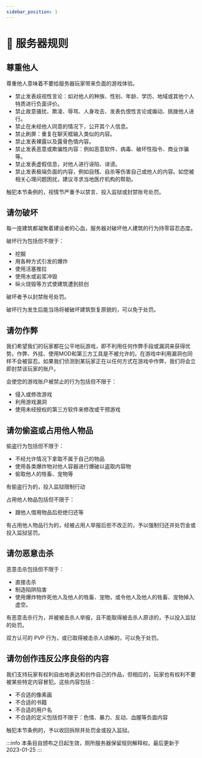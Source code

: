 ```yaml
---
sidebar_position: 1
---
```


# 📜 服务器规则

## 尊重他人

尊重他人意味着不要给服务器玩家带来负面的游戏体验。

- 禁止发表歧视性言论：如对他人的种族、性别、年龄、学历、地域或其他个人特质进行负面评价。
- 禁止故意骚扰、欺凌、辱骂、人身攻击、发表仇恨性言论或煽动、挑拨他人进行。
- 禁止在未经他人同意的情况下，公开其个人信息。
- 禁止刷屏：重复在聊天框输入类似的内容。
- 禁止发表裸露以及露骨色情内容。
- 禁止发表恶意或欺骗性内容：例如恶意软件、病毒、破坏性指令、商业诈骗等。
- 禁止发表虚假信息，对他人进行诬陷、诽谤。
- 禁止发表极端负面的内容，例如自残、自杀等伤害自己或他人的内容。如您被相关心理问题困扰，建议寻求当地医疗机构的帮助。

触犯本节条例的，视情节严重予以禁言、投入监狱或封禁账号处罚。

## 请勿破坏

每一座建筑都凝聚着建设者的心血，服务器对破坏他人建筑的行为持零容忍态度。

破坏行为包括但不限于：

- 挖掘
- 用各种方式引发的爆炸
- 使用活塞推拉
- 使用水或岩浆冲毁
- 纵火烧毁等方式使建筑遭到损创

破坏者予以封禁账号处罚。

破坏行为发生后能当场将被破坏建筑恢复原貌的，可以免于处罚。

## 请勿作弊

我们希望我们的玩家都在公平地玩游戏，即不利用任何作弊手段或漏洞来获得优势。作弊、外挂、使用MOD和第三方工具是不被允许的。在游戏中利用漏洞也同样不会被容忍。如果我们侦测到某玩家正在以任何方式在游戏中作弊，我们将会立即封禁该玩家的账户。

会使您的游戏账户被禁止的行为包括但不限于：

- 侵入或修改游戏
- 利用游戏漏洞
- 使用未经授权的第三方软件来修改或干预游戏

## 请勿偷盗或占用他人物品

偷盗行为包括但不限于：

- 不经允许情况下拿取不属于自己的物品
- 使用各类爆炸物对他人容器进行爆破以盗取内容物
- 偷取他人的牲畜、宠物等

有偷盗行为的，投入监狱限制行动

占用他人物品包括但不限于：

- 跟他人借用物品后拒绝归还等

有占用他人物品行为的，经被占用人举报后拒不改正的，予以强制归还并处罚金或投入监狱惩罚。

## 请勿恶意击杀

恶意击杀包括但不限于：

- 直接击杀
- 制造陷阱陷害
- 使用爆炸物炸死他人及他人的牲畜、宠物，或令他人及他人的牲畜、宠物掉入虚空。

有恶意击杀行为，并被被击杀人举报，且不能取得被击杀人原谅的，予以投入监狱的处罚。

双方认可的 PVP 行为，或已取得被击杀人谅解的，可以免于处罚。

## 请勿创作违反公序良俗的内容

我们支持玩家有权利自由地表达和创作自己的作品，但相应的，玩家也有权利不要被某些特定内容冒犯。这些内容包括：

- 不合适的像素画
- 不合适的书籍
- 不合适的用户名
- 不合适的定义包括但不限于：色情、暴力、反动、血腥等负面内容

触犯本节条例的，予以收回拆除并处罚金或投入监狱。

:::info
本条目自颁布之日起生效，厕所服务器保留规则解释权。最后更新于 2023-01-25
:::
